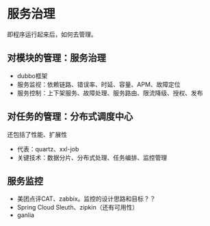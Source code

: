 # 服务治理
即程序运行起来后，如何去管理。

## 对模块的管理：服务治理
* dubbo框架
* 服务监视：依赖链路、错误率、时延、容量、APM、故障定位
* 服务控制：上下架服务、故障处理、服务路由、限流降级、授权、发布

## 对任务的管理：分布式调度中心
还包括了性能、扩展性
* 代表：quartz、xxl-job
* 关键技术：数据分片、分布式处理、任务编排、监控管理

## 服务监控
* 美团点评CAT、zabbix。监控的设计思路和目标？？
* Spring Cloud Sleuth、zipkin（还有可用性）
* ganlia

